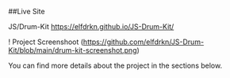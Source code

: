 ##Live Site

JS/Drum-Kit https://elfdrkn.github.io/JS-Drum-Kit/

! Project Screenshoot (https://github.com/elfdrkn/JS-Drum-Kit/blob/main/drum-kit-screenshot.png)

You can find more details about the project in the sections below.
